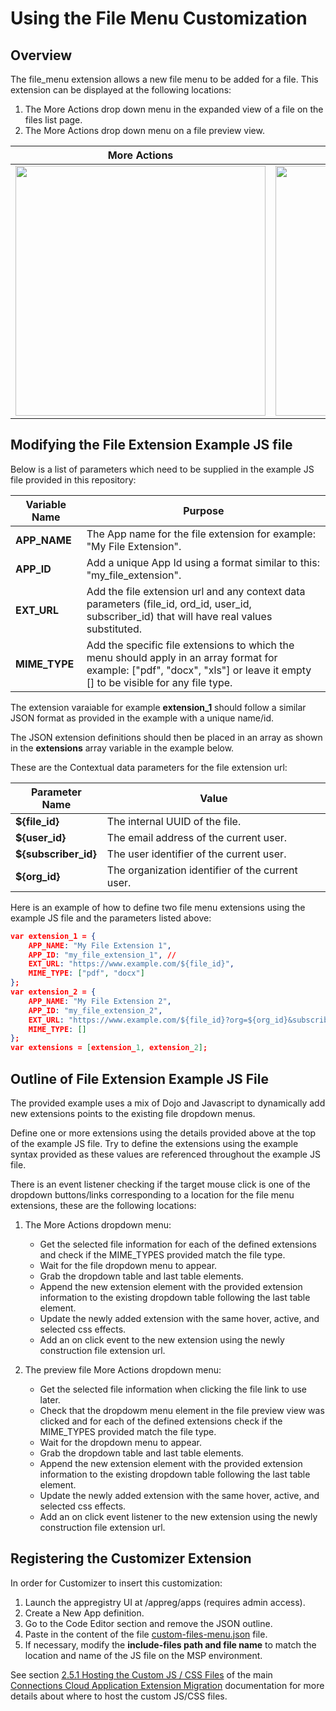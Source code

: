 # Using the File Menu Customization

## Overview
The file_menu extension allows a new file menu to be added for a file. This extension can be displayed at the following locations:
1. The More Actions drop down menu in the expanded view of a file on the files list page.
2. The More Actions drop down menu on a file preview view.

More Actions | File Preview
------------ | ------------
<img src="../doc/images/files-more-actions-custom.png" width="400x"/> | <img src="../doc/images/files-preview-more-custom.png" width="400x"/>


## Modifying the File Extension Example JS file
Below is a list of parameters which need to be supplied in the example JS file provided in this repository:

Variable Name | Purpose
------------- | -------
**APP_NAME** | The App name for the file extension for example: "My File Extension".
**APP_ID** | Add a unique App Id using a format similar to this: "my_file_extension".
**EXT_URL** | Add the file extension url and any context data parameters (file_id, ord_id, user_id, subscriber_id) that will have real values substituted.
**MIME_TYPE** | Add the specific file extensions to which the menu should apply in an array format for example: ["pdf", "docx", "xls"] or leave it empty [] to be visible for any file type.

The extension varaiable for example **extension_1** should follow a similar JSON format as provided in the example with a unique name/id.

The JSON extension definitions should then be placed in an array as shown in the **extensions** array variable in the example below.

These are the Contextual data parameters for the file extension url:

Parameter Name | Value
-------------- | ------
**${file_id}** | The internal UUID of the file.
**${user_id}** | The email address of the current user.
**${subscriber_id}** | The user identifier of the current user. 
**${org_id}** | The organization identifier of the current user.

Here is an example of how to define two file menu extensions using the example JS file and the parameters listed above:
```json
var extension_1 = {
    APP_NAME: "My File Extension 1", 
    APP_ID: "my_file_extension_1", //  
    EXT_URL: "https://www.example.com/${file_id}",
    MIME_TYPE: ["pdf", "docx"]
};
var extension_2 = {
    APP_NAME: "My File Extension 2",
    APP_ID: "my_file_extension_2",
    EXT_URL: "https://www.example.com/${file_id}?org=${org_id}&subscriber=${subscriber_id}&email=${user_id}",
    MIME_TYPE: []
};
var extensions = [extension_1, extension_2];
```

## Outline of File Extension Example JS File
The provided example uses a mix of Dojo and Javascript to dynamically add new extensions points to the existing file dropdown menus.

Define one or more extensions using the details provided above at the top of the example JS file. Try to define the extensions using the example syntax provided as these values are referenced throughout the example JS file.

There is an event listener checking if the target mouse click is one of the dropdown buttons/links corresponding to a location for the file menu extensions, these are the following locations:

1. The More Actions dropdown menu:
    - Get the selected file information for each of the defined extensions and check if the MIME_TYPES provided match the file type.
    - Wait for the file dropdown menu to appear.
    - Grab the dropdown table and last table elements.
    - Append the new extension element with the provided extension information to the existing dropdown table following the last table element.
    - Update the newly added extension with the same hover, active, and selected css effects.
    - Add an on click event to the new extension using the newly construction file extension url.
  
2. The preview file More Actions dropdown menu:
   - Get the selected file information when clicking the file link to use later.
   - Check that the dropdowm menu element in the file preview view was clicked and for each of the defined extensions check if the MIME_TYPES provided match the file type.
   - Wait for the dropdown menu to appear.
   - Grab the dropdown table and last table elements.
   - Append the new extension element with the provided extension information to the existing dropdown table following the last table element.
   - Update the newly added extension with the same hover, active, and selected css effects.
   - Add an on click event listener to the new extension using the newly construction file extension url.

## Registering the Customizer Extension
In order for Customizer to insert this customization:

1. Launch the appregistry UI at /appreg/apps (requires admin access).
2. Create a New App definition.
3. Go to the Code Editor section and remove the JSON outline.
4. Paste in the content of the file [custom-files-menu.json](./custom-files-menu.json) file.
5. If necessary, modify the **include-files path and file name** to match the location and name of the JS file on the MSP environment.
   
See section [2.5.1 Hosting the Custom JS / CSS Files](../../doc/README.md/#251-hosting-the-custom-js--css-files) of the main [Connections Cloud Application Extension Migration](../../doc/README.md) documentation for more details about where to host the custom JS/CSS files.
